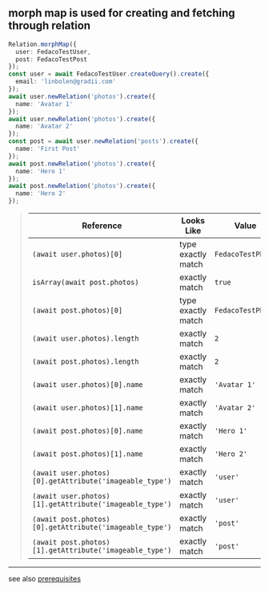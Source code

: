 ## morph map is used for creating and fetching through relation

```typescript
Relation.morphMap({
  user: FedacoTestUser,
  post: FedacoTestPost
});
const user = await FedacoTestUser.createQuery().create({
  email: 'linbolen@gradii.com'
});
await user.newRelation('photos').create({
  name: 'Avatar 1'
});
await user.newRelation('photos').create({
  name: 'Avatar 2'
});
const post = await user.newRelation('posts').create({
  name: 'First Post'
});
await post.newRelation('photos').create({
  name: 'Hero 1'
});
await post.newRelation('photos').create({
  name: 'Hero 2'
});
```


> | Reference | Looks Like | Value |
> | ------ | ----- | ----- |
> | `(await user.photos)[0]` | type exactly match | `FedacoTestPhoto` |
> | `isArray(await post.photos)` | exactly match | `true` |
> | `(await post.photos)[0]` | type exactly match | `FedacoTestPhoto` |
> | `(await user.photos).length` | exactly match | `2` |
> | `(await post.photos).length` | exactly match | `2` |
> | `(await user.photos)[0].name` | exactly match | `'Avatar 1'` |
> | `(await user.photos)[1].name` | exactly match | `'Avatar 2'` |
> | `(await post.photos)[0].name` | exactly match | `'Hero 1'` |
> | `(await post.photos)[1].name` | exactly match | `'Hero 2'` |
> | `(await user.photos)[0].getAttribute('imageable_type')` | exactly match | `'user'` |
> | `(await user.photos)[1].getAttribute('imageable_type')` | exactly match | `'user'` |
> | `(await post.photos)[0].getAttribute('imageable_type')` | exactly match | `'post'` |
> | `(await post.photos)[1].getAttribute('imageable_type')` | exactly match | `'post'` |


----
see also [prerequisites](./prerequisite.md)
